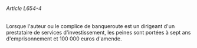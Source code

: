 ###### Article L654-4

Lorsque l'auteur ou le complice de banqueroute est un dirigeant d'un prestataire de services d'investissement, les peines sont portées à sept ans d'emprisonnement et 100 000 euros d'amende.

